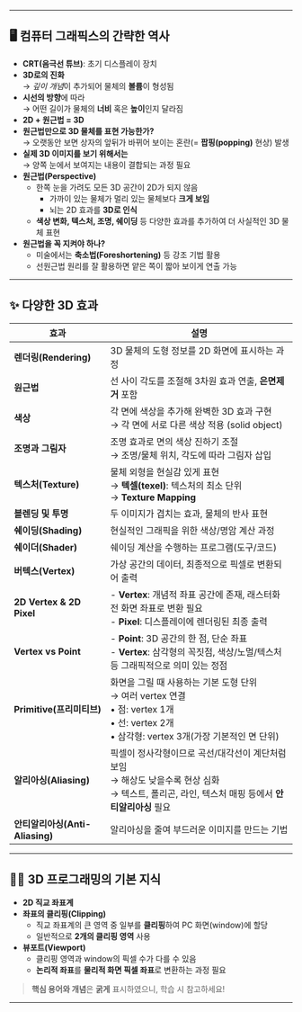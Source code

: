 
---
## 🖥️ 컴퓨터 그래픽스의 간략한 역사

- **CRT(음극선 튜브)**: 초기 디스플레이 장치
- **3D로의 진화**  
	  → *깊이 개념*이 추가되어 물체의 **볼륨**이 형성됨  
- **시선의 방향**에 따라  
	  → 어떤 길이가 물체의 **너비** 혹은 **높이**인지 달라짐  
- **2D + 원근법 = 3D**  
- **원근법만으로 3D 물체를 표현 가능한가?**  
	  → 오랫동안 보면 상자의 앞뒤가 바뀌어 보이는 혼란(= **팝핑(popping)** 현상) 발생  
- **실제 3D 이미지를 보기 위해서는**  
	  → 양쪽 눈에서 보여지는 내용이 결합되는 과정 필요  
- **원근법(Perspective)**  
	- 한쪽 눈을 가려도 모든 3D 공간이 2D가 되지 않음  
	    - 가까이 있는 물체가 멀리 있는 물체보다 **크게 보임**  
	    - 뇌는 2D 효과를 **3D로 인식**  
	- **색상 변화, 텍스처, 조명, 쉐이딩** 등 다양한 효과를 추가하여 더 사실적인 3D 물체 표현  
- **원근법을 꼭 지켜야 하나?**  
	- 미술에서는 **축소법(Foreshortening)** 등 강조 기법 활용  
	- 선원근법 원리를 잘 활용하면 얕은 쪽이 짧아 보이게 연출 가능

---

## ✨ 다양한 3D 효과

| 효과            | 설명 |
|----------------|------|
| **렌더링(Rendering)** | 3D 물체의 도형 정보를 2D 화면에 표시하는 과정 |
| **원근법** | 선 사이 각도를 조절해 3차원 효과 연출, **은면제거** 포함 |
| **색상** | 각 면에 색상을 추가해 완벽한 3D 효과 구현<br>→ 각 면에 서로 다른 색상 적용 (solid object) |
| **조명과 그림자** | 조명 효과로 면의 색상 진하기 조절<br>→ 조명/물체 위치, 각도에 따라 그림자 삽입 |
| **텍스처(Texture)** | 물체 외형을 현실감 있게 표현<br>→ **텍셀(texel)**: 텍스처의 최소 단위<br>→ **Texture Mapping** |
| **블렌딩 및 투명** | 두 이미지가 겹치는 효과, 물체의 반사 표현 |
| **쉐이딩(Shading)** | 현실적인 그래픽을 위한 색상/명암 계산 과정 |
| **쉐이더(Shader)** | 쉐이딩 계산을 수행하는 프로그램(도구/코드) |
| **버텍스(Vertex)** | 가상 공간의 데이터, 최종적으로 픽셀로 변환되어 출력 |
| **2D Vertex & 2D Pixel** | - **Vertex**: 개념적 좌표 공간에 존재, 래스터화 전 화면 좌표로 변환 필요<br>- **Pixel**: 디스플레이에 렌더링된 최종 출력 |
| **Vertex vs Point** | - **Point**: 3D 공간의 한 점, 단순 좌표<br>- **Vertex**: 삼각형의 꼭짓점, 색상/노멀/텍스처 등 그래픽적으로 의미 있는 정점 |
| **Primitive(프리미티브)** | 화면을 그릴 때 사용하는 기본 도형 단위<br>→ 여러 vertex 연결<br>• 점: vertex 1개<br>• 선: vertex 2개<br>• 삼각형: vertex 3개(가장 기본적인 면 단위) |
| **알리아싱(Aliasing)** | 픽셀이 정사각형이므로 곡선/대각선이 계단처럼 보임<br>→ 해상도 낮을수록 현상 심화<br>→ 텍스트, 폴리곤, 라인, 텍스처 매핑 등에서 **안티알리아싱** 필요 |
| **안티알리아싱(Anti-Aliasing)** | 알리아싱을 줄여 부드러운 이미지를 만드는 기법 |

---

## 🧑‍💻 3D 프로그래밍의 기본 지식

- **2D 직교 좌표계**  
- **좌표의 클리핑(Clipping)**  
	- 직교 좌표계의 큰 영역 중 일부를 **클리핑**하여 PC 화면(window)에 할당  
	- 일반적으로 **2개의 클리핑 영역** 사용  
- **뷰포트(Viewport)**  
	- 클리핑 영역과 window의 픽셀 수가 다를 수 있음  
	- **논리적 좌표**를 **물리적 화면 픽셀 좌표**로 변환하는 과정 필요

> **핵심 용어와 개념**은 **굵게** 표시하였으니, 학습 시 참고하세요!

---
